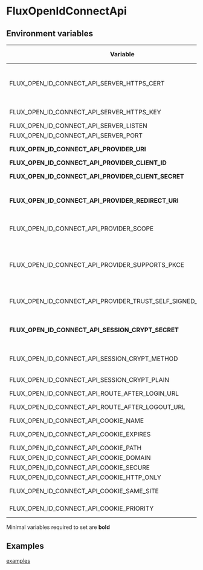 # FluxOpenIdConnectApi

## Environment variables

| Variable | Description | Default value |
| -------- | ----------- | ------------- |
| FLUX_OPEN_ID_CONNECT_API_SERVER_HTTPS_CERT | Path to HTTPS certificate file<br>Set this will enable listen on HTTPS<br>Should be on a volume | - |
| FLUX_OPEN_ID_CONNECT_API_SERVER_HTTPS_KEY | Path to HTTPS key file<br>Should be on a volume | - |
| FLUX_OPEN_ID_CONNECT_API_SERVER_LISTEN | Listen IP | 0.0.0.0 |
| FLUX_OPEN_ID_CONNECT_API_SERVER_PORT | Listen port | 9501 |
| **FLUX_OPEN_ID_CONNECT_API_PROVIDER_URl** | OpenIdConnect server url | - |
| **FLUX_OPEN_ID_CONNECT_API_PROVIDER_CLIENT_ID** | OpenIdConnect client id | - |
| **FLUX_OPEN_ID_CONNECT_API_PROVIDER_CLIENT_SECRET** | OpenIdConnect client secret | - |
| **FLUX_OPEN_ID_CONNECT_API_PROVIDER_REDIRECT_URI** | OpenIdConnect redirect uri<br>Like `https://%host%/callback` | - |
| FLUX_OPEN_ID_CONNECT_API_PROVIDER_SCOPE | OpenIdConnect server scopes | openid profile email |
| FLUX_OPEN_ID_CONNECT_API_PROVIDER_SUPPORTS_PKCE | Whether OpenIdConnect server supports proof key for code exchange<br>Recommended to use this for additional security | true |
| FLUX_OPEN_ID_CONNECT_API_PROVIDER_TRUST_SELF_SIGNED_CERTIFICATE | If you use a self signed certificate, you need to trust it manually | false |
| **FLUX_OPEN_ID_CONNECT_API_SESSION_CRYPT_SECRET** | Secret for encrypt the cookie<br>Should be a generated random value | - |
| FLUX_OPEN_ID_CONNECT_API_SESSION_CRYPT_METHOD | Algorithm method | aes-256-cbc |
| FLUX_OPEN_ID_CONNECT_API_SESSION_CRYPT_PLAIN | Bypass encrypt cookie for dev environment | false |
| FLUX_OPEN_ID_CONNECT_API_ROUTE_AFTER_LOGIN_URL | Url to redirect after login | / |
| FLUX_OPEN_ID_CONNECT_API_ROUTE_AFTER_LOGOUT_URL | Url to redirect after logout | / |
| FLUX_OPEN_ID_CONNECT_API_COOKIE_NAME | Cookie name | auth |
| FLUX_OPEN_ID_CONNECT_API_COOKIE_EXPIRES | Cookie expires as timestamp | (Session end) |
| FLUX_OPEN_ID_CONNECT_API_COOKIE_PATH | Cookie path | / |
| FLUX_OPEN_ID_CONNECT_API_COOKIE_DOMAIN | Cookie domain | - |
| FLUX_OPEN_ID_CONNECT_API_COOKIE_SECURE | Cookie secure | true |
| FLUX_OPEN_ID_CONNECT_API_COOKIE_HTTP_ONLY | Cookie http only | true |
| FLUX_OPEN_ID_CONNECT_API_COOKIE_SAME_SITE | Cookie same site<br>Lax, Strict or None | Lax |
| FLUX_OPEN_ID_CONNECT_API_COOKIE_PRIORITY | Cookie priority<br>Low, Medium or High | Medium |

Minimal variables required to set are **bold**

## Examples

[examples](examples)
